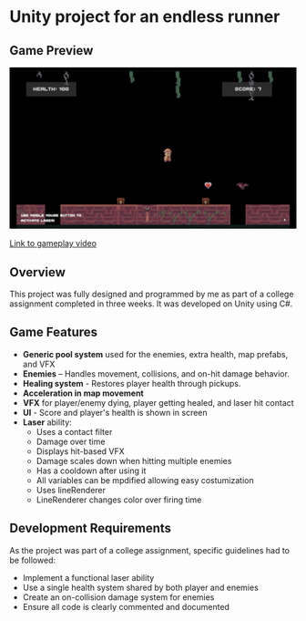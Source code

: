 # Unity project for an endless runner 

## Game Preview

![Preview of Game](images/Thumbnail.png)

[Link to gameplay video](https://drive.google.com/file/d/1z8hRTFN0IH200GtZeCdWZAL2wafPSCLA/view?usp=sharing)

## Overview
This project was fully designed and programmed by me as part of a college assignment completed in three weeks.
It was developed on Unity using C#.

## Game Features
- **Generic pool system** used for the enemies, extra health, map prefabs, and VFX
- **Enemies** – Handles movement, collisions, and on-hit damage behavior.
- **Healing system** - Restores player health through pickups.
- **Acceleration in map movement**
- **VFX** for player/enemy dying, player getting healed, and laser hit contact
- **UI** - Score and player's health is shown in screen
- **Laser** ability:
  - Uses a contact filter
  - Damage over time
  - Displays hit-based VFX
  - Damage scales down when hitting multiple enemies
  - Has a cooldown after using it
  - All variables can be mpdified allowing easy costumization
  - Uses lineRenderer
  - LineRenderer changes color over firing time

## Development Requirements
 As the project was part of a college assignment, specific guidelines had to be followed: 
- Implement a functional laser ability
- Use a single health system shared by both player and enemies
- Create an on-collision damage system for enemies
- Ensure all code is clearly commented and documented
